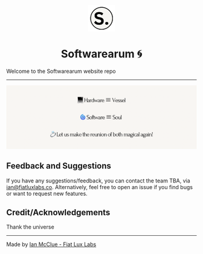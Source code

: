 <div style="text-align: center">
  <img alt="Astro Lane - Fiat Lux Labs logo" src="/public/icons/IMG_0435.png" width="70" />
</div>

<h1 style="text-align: center">
  Softwarearum 🌀
</h1>

Welcome to the Softwarearum website repo

<hr>

![softwarearum](/public/images/63559157-4C2C-4FDE-A349-14AFC390C2DF.png)

## Feedback and Suggestions

If you have any suggestions/feedback, you can contact the team TBA, via [ian@fiatluxlabs.co](mailto:ian@fiatluxlabs.co). Alternatively, feel free to open an issue if you find bugs or want to request new features.

## Credit/Acknowledgements

Thank the universe

---

Made by [Ian McClue - Fiat Lux Labs](https://fiatluxlabs.co/)
